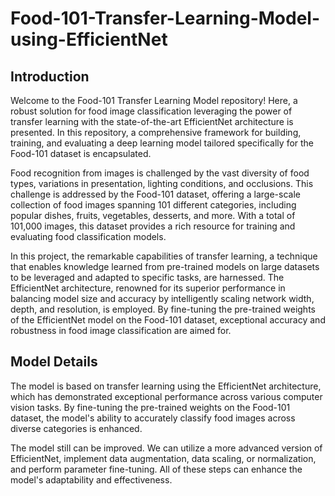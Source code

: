 # Food-101-Transfer-Learning-Model-using-EfficientNet
## Introduction
Welcome to the Food-101 Transfer Learning Model repository! Here, a robust solution for food image classification leveraging the power of transfer learning with the state-of-the-art EfficientNet architecture is presented. In this repository, a comprehensive framework for building, training, and evaluating a deep learning model tailored specifically for the Food-101 dataset is encapsulated.

Food recognition from images is challenged by the vast diversity of food types, variations in presentation, lighting conditions, and occlusions. This challenge is addressed by the Food-101 dataset, offering a large-scale collection of food images spanning 101 different categories, including popular dishes, fruits, vegetables, desserts, and more. With a total of 101,000 images, this dataset provides a rich resource for training and evaluating food classification models.

In this project, the remarkable capabilities of transfer learning, a technique that enables knowledge learned from pre-trained models on large datasets to be leveraged and adapted to specific tasks, are harnessed. The EfficientNet architecture, renowned for its superior performance in balancing model size and accuracy by intelligently scaling network width, depth, and resolution, is employed. By fine-tuning the pre-trained weights of the EfficientNet model on the Food-101 dataset, exceptional accuracy and robustness in food image classification are aimed for.

## Model Details 
The model is based on transfer learning using the EfficientNet architecture, which has demonstrated exceptional performance across various computer vision tasks. By fine-tuning the pre-trained weights on the Food-101 dataset, the model's ability to accurately classify food images across diverse categories is enhanced.

The model still can be improved. We can utilize a more advanced version of EfficientNet, implement data augmentation, data scaling, or normalization, and perform parameter fine-tuning. All of these steps can enhance the model's adaptability and effectiveness.

